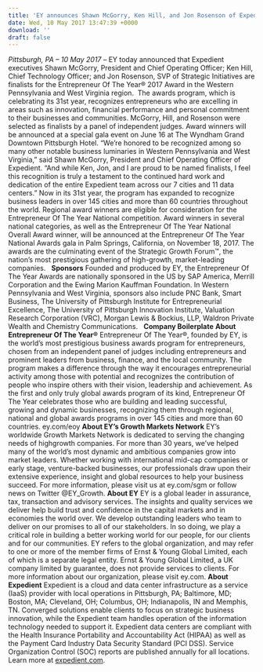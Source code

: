 ```yaml
---
title: 'EY announces Shawn McGorry, Ken Hill, and Jon Rosenson of Expedient Entrepreneur Of The Year® 2017 Award finalists in Western Pennsylvania and West Virginia'
date: Wed, 10 May 2017 13:47:39 +0000
download: ''
draft: false
---
```


_Pittsburgh, PA – 10 May 2017 –_ EY today announced that Expedient executives Shawn McGorry, President and Chief Operating Officer; Ken Hill, Chief Technology Officer; and Jon Rosenson, SVP of Strategic Initiatives are finalists for the Entrepreneur Of The Year® 2017 Award in the Western Pennsylvania and West Virginia region.  The awards program, which is celebrating its 31st year, recognizes entrepreneurs who are excelling in areas such as innovation, financial performance and personal commitment to their businesses and communities. McGorry, Hill, and Rosenson were selected as finalists by a panel of independent judges. Award winners will be announced at a special gala event on June 16 at The Wyndham Grand Downtown Pittsburgh Hotel. “We’re honored to be recognized among so many other notable business luminaries in Western Pennsylvania and West Virginia,” said Shawn McGorry, President and Chief Operating Officer of Expedient. “And while Ken, Jon, and I are proud to be named finalists, I feel this recognition is truly a testament to the continued hard work and dedication of the entire Expedient team across our 7 cities and 11 data centers.” Now in its 31st year, the program has expanded to recognize business leaders in over 145 cities and more than 60 countries throughout the world. Regional award winners are eligible for consideration for the Entrepreneur Of The Year National competition. Award winners in several national categories, as well as the Entrepreneur Of The Year National Overall Award winner, will be announced at the Entrepreneur Of The Year National Awards gala in Palm Springs, California, on November 18, 2017. The awards are the culminating event of the Strategic Growth Forum™, the nation’s most prestigious gathering of high-growth, market-leading companies.   **Sponsors** Founded and produced by EY, the Entrepreneur Of The Year Awards are nationally sponsored in the US by SAP America, Merrill Corporation and the Ewing Marion Kauffman Foundation. In Western Pennsylvania and West Virginia, sponsors also include PNC Bank, Smart Business, The University of Pittsburgh Institute for Entrepreneurial Excellence, The University of Pittsburgh Innovation Institute, Valuation Research Corporation (VRC), Morgan Lewis & Bockius, LLP, Waldron Private Wealth and Chemistry Communications.   **Company Boilerplate** **About Entrepreneur Of The Year®** Entrepreneur Of The Year®, founded by EY, is the world’s most prestigious business awards program for entrepreneurs, chosen from an independent panel of judges including entrepreneurs and prominent leaders from business, finance, and the local community. The program makes a difference through the way it encourages entrepreneurial activity among those with potential and recognizes the contribution of people who inspire others with their vision, leadership and achievement. As the first and only truly global awards program of its kind, Entrepreneur Of The Year celebrates those who are building and leading successful, growing and dynamic businesses, recognizing them through regional, national and global awards programs in over 145 cities and more than 60 countries. ey.com/eoy **About EY’s Growth Markets Network** EY’s worldwide Growth Markets Network is dedicated to serving the changing needs of highgrowth companies. For more than 30 years, we’ve helped many of the world’s most dynamic and ambitious companies grow into market leaders. Whether working with international mid-cap companies or early stage, venture-backed businesses, our professionals draw upon their extensive experience, insight and global resources to help your business succeed. For more information, please visit us at ey.com/sgm or follow news on Twitter @EY\_Growth. **About EY** EY is a global leader in assurance, tax, transaction and advisory services. The insights and quality services we deliver help build trust and confidence in the capital markets and in economies the world over. We develop outstanding leaders who team to deliver on our promises to all of our stakeholders. In so doing, we play a critical role in building a better working world for our people, for our clients and for our communities. EY refers to the global organization, and may refer to one or more of the member firms of Ernst & Young Global Limited, each of which is a separate legal entity. Ernst & Young Global Limited, a UK company limited by guarantee, does not provide services to clients. For more information about our organization, please visit ey.com. **About Expedient** Expedient is a cloud and data center infrastructure as a service (IaaS) provider with local operations in Pittsburgh, PA; Baltimore, MD; Boston, MA; Cleveland, OH; Columbus, OH; Indianapolis, IN and Memphis, TN. Converged solutions enable clients to focus on strategic business innovation, while the Expedient team handles operation of the information technology needed to support it. Expedient data centers are compliant with the Health Insurance Portability and Accountability Act (HIPAA) as well as the Payment Card Industry Data Security Standard (PCI DSS). Service Organization Control (SOC) reports are published annually for all locations. Learn more at [expedient.com](https://www.expedient.com/).